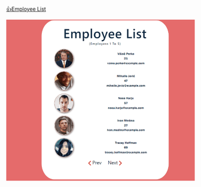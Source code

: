 [👍Employee List](https://employeelist33.netlify.app/)


![](https://github.com/Cansuoztas/-Employee-List/blob/main/g%C4%B1f.gif)
